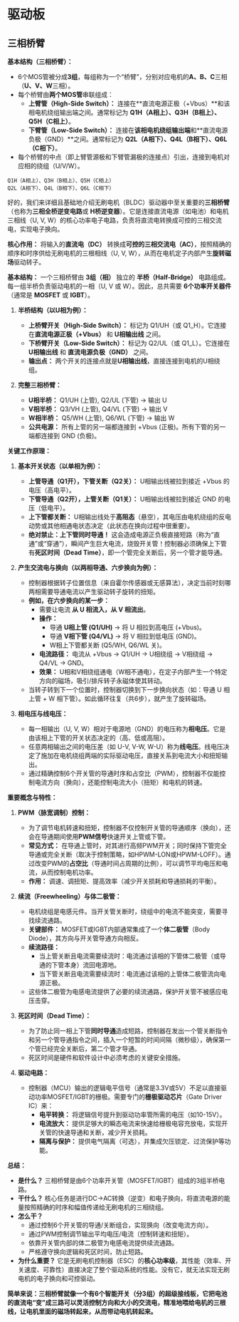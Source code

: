# 驱动板

## 三相桥臂

**基本结构（三相桥臂）：**

- 6个MOS管被分成**3组**，每组称为一个“桥臂”，分别对应电机的**A、B、C**三相（**U、V、W**三相）。
- 每个桥臂由**两个MOS管**串联组成：
  - **上臂管（High-Side Switch）：** 连接在**直流电源正极（+Vbus）**和该相电机绕组输出端之间。通常标记为 **Q1H（A相上）、Q3H（B相上）、Q5H（C相上）**。
  - **下臂管（Low-Side Switch）：** 连接在**该相电机绕组输出端**和**直流电源负极（GND）**之间。通常标记为 **Q2L（A相下）、Q4L（B相下）、Q6L（C相下）**。
- 每个桥臂的中点（即上臂管源极和下臂管漏极的连接点）引出，连接到电机对应相的绕组（U/V/W）。

```
Q1H（A相上）、Q3H（B相上）、Q5H（C相上）
Q2L（A相下）、Q4L（B相下）、Q6L（C相下）
```







好的，我们来详细且基础地介绍无刷电机（BLDC）驱动器中至关重要的**三相桥臂**（也称为**三相全桥逆变电路**或 **H桥逆变器**）。它是连接直流电源（如电池）和电机三相线（U, V, W）的核心功率电子电路，负责将直流电转换成可控的三相交流电，实现电子换向。

**核心作用：**
将输入的**直流电（DC）** 转换成**可控的三相交流电（AC）**，按照精确的顺序和时序供给无刷电机的三根相线（U, V, W），从而在电机定子内部产生**旋转磁场**驱动转子。

**基本结构：**
一个三相桥臂由 **3组（相）** 独立的 **半桥（Half-Bridge）** 电路组成。每一组半桥负责驱动电机的一相（U, V 或 W）。因此，总共需要 **6个功率开关器件**（通常是 **MOSFET** 或 **IGBT**）。

1.  **半桥结构（以U相为例）：**
    *   **上桥臂开关（High-Side Switch）：** 标记为 Q1/UH（或 Q1_H）。它连接在**直流电源正极（+Vbus）** 和 **U相输出线** 之间。
    *   **下桥臂开关（Low-Side Switch）：** 标记为 Q2/UL（或 Q1_L）。它连接在 **U相输出线** 和 **直流电源负极（GND）** 之间。
    *   **输出点：** 两个开关的连接点就是**U相输出线**，直接连接到电机的U相绕组。

2.  **完整三相桥臂：**
    *   **U相半桥：** Q1/UH (上管), Q2/UL (下管) -> 输出 U
    *   **V相半桥：** Q3/VH (上管), Q4/VL (下管) -> 输出 V
    *   **W相半桥：** Q5/WH (上管), Q6/WL (下管) -> 输出 W
    *   **公共电源：** 所有上管的另一端都连接到 +Vbus (正极)。所有下管的另一端都连接到 GND (负极)。

**关键工作原理：**

1.  **基本开关状态（以单相为例）：**
    *   **上管导通（Q1开），下管关断（Q2关）：** U相输出线被拉到接近 +Vbus 的电压（高电平）。
    *   **下管导通（Q2开），上管关断（Q1关）：** U相输出线被拉到接近 GND 的电压（低电平）。
    *   **上下管都关断：** U相输出线处于**高阻态**（悬空），其电压由电机绕组的反电动势或其他相通电状态决定（此状态在换向过程中很重要）。
    *   **绝对禁止：上下管同时导通！** 这会造成电源正负极直接短路（称为“直通”或“穿通”），瞬间产生巨大电流，烧毁开关管！控制器必须确保上下管有**死区时间（Dead Time）**，即一个管完全关断后，另一个管才能导通。

2.  **产生交流电与换向（以两相导通、六步换向为例）：**
    *   控制器根据转子位置信息（来自霍尔传感器或无感算法），决定当前时刻哪两相需要导通电流以产生驱动转子旋转的扭矩。
    *   **例如，在六步换向的某一步：**
        *   需要让电流 **从 U 相流入，从 V 相流出**。
        *   **操作：**
            *   导通 **U相上管 (Q1/UH)** -> 将 U 相拉到高电压 (+Vbus)。
            *   导通 **V相下管 (Q4/VL)** -> 将 V 相拉到低电压 (GND)。
            *   W相上下管都关断 (Q5/WH, Q6/WL 关)。
        *   **电流路径：** 电流从 +Vbus -> Q1/UH -> U相绕组 -> V相绕组 -> Q4/VL -> GND。
        *   **效果：** U相和V相绕组通电（W相不通电），在定子内部产生一个特定方向的磁场，吸引/排斥转子永磁体使其转动。
    *   当转子转到下一个位置时，控制器切换到下一步换向状态（如：导通 U 相上管 + W 相下管）。如此循环往复（共6步），就产生了旋转磁场。

3.  **相电压与线电压：**
    *   每一相输出（U, V, W）相对于电源地（GND）的电压称为**相电压**。它是由该相上下管的开关状态决定的（高、低或高阻）。
    *   任意两相输出之间的电压差（如 U-V, V-W, W-U）称为**线电压**。线电压决定了施加在电机绕组两端的实际驱动电压，直接关系到电流大小和扭矩输出。
    *   通过精确控制6个开关管的导通时序和占空比（PWM），控制器不仅能控制电流方向（换向），还能控制电流大小（扭矩）和电机的转速。

**重要概念与特性：**

1.  **PWM（脉宽调制）控制：**
    *   为了调节电机转速和扭矩，控制器不仅控制开关管的导通顺序（换向），还会在导通期间使用**PWM信号**快速开关上管或下管。
    *   **常见方式：** 在导通上管时，对其进行高频PWM开关；同时保持下管完全导通或完全关断（取决于控制策略，如HPWM-LON或HPWM-LOFF）。通过改变PWM的**占空比**（导通时间占周期的比例），可以调节平均电压和电流，从而控制电机功率。
    *   **作用：** 调速、调扭矩、提高效率（减少开关损耗和导通损耗的平衡）。

2.  **续流（Freewheeling）与体二极管：**
    *   电机绕组是电感元件。当开关管关断时，绕组中的电流不能突变，需要寻找续流通路。
    *   **关键部件：** MOSFET或IGBT内部通常集成了一个**体二极管**（Body Diode），其方向与开关管导通方向相反。
    *   **续流路径：**
        *   当上管关断且电流需要续流时：电流通过该相的下管体二极管（或导通的下管本身）流回电源地。
        *   当下管关断且电流需要续流时：电流通过该相的上管体二极管流向电源正极。
    *   这些体二极管为电感电流提供了必要的续流通路，保护开关管不被感应电压击穿。

3.  **死区时间（Dead Time）：**
    *   为了防止同一相上下管**同时导通**造成短路，控制器在发出一个管关断指令和另一个管导通指令之间，插入一个短暂的时间间隔（微秒级），确保第一个管已经完全关断后，第二个管才导通。
    *   死区时间是硬件和软件设计中必须考虑的关键安全措施。

4.  **驱动电路：**
    *   控制器（MCU）输出的逻辑电平信号（通常是3.3V或5V）不足以直接驱动功率MOSFET/IGBT的栅极。需要专门的**栅极驱动芯片**（Gate Driver IC）来：
        *   **电平转换：** 将逻辑信号提升到驱动功率管所需的电压（如10-15V）。
        *   **电流放大：** 提供足够大的瞬态电流来快速给栅极电容充放电，实现开关管的快速导通和关断，减少开关损耗。
        *   **隔离与保护：** 提供电气隔离（可选），并集成欠压锁定、过流保护等功能。

**总结：**

*   **是什么？** 三相桥臂是由6个功率开关管（MOSFET/IGBT）组成的3组半桥电路。
*   **干什么？** 核心任务是进行DC->AC转换（逆变）和电子换向，将直流电源的能量按照精确的时序和幅值传递给无刷电机的三相绕组。
*   **怎么干？**
    *   通过控制6个开关管的导通/关断组合，实现换向（改变电流方向）。
    *   通过PWM控制调节输出平均电压/电流（控制转速和扭矩）。
    *   依靠开关管内部的体二极管为电感电流提供续流通路。
    *   严格遵守换向逻辑和死区时间，防止短路。
*   **为什么重要？** 它是无刷电机控制器（ESC）的**核心功率级**，其性能（效率、开关速度、可靠性）直接决定了整个驱动系统的性能。没有它，就无法实现无刷电机的电子换向和可控驱动。

**简单来说：三相桥臂就像一个有6个智能开关（分3组）的超级接线板，它把电池的直流电“变”成三路可以灵活控制方向和大小的交流电，精准地喂给电机的三根线，让电机里面的磁场转起来，从而带动电机转起来。**